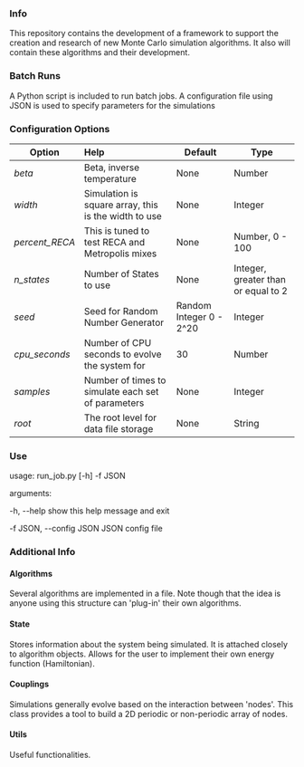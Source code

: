 ### Info
This repository contains the development of a framework to support the creation and research of new Monte Carlo simulation algorithms. It also will contain these algorithms and their development.

### Batch Runs
A Python script is included to run batch jobs. A configuration file using JSON is used to specify parameters for the simulations

### Configuration Options
| Option        | Help         | Default | Type     |
| ------------- |:-------------|---------|----------|
| *beta* | Beta, inverse temperature | None | Number
| *width* | Simulation is square array, this is the width to use | None | Integer
| *percent_RECA* | This is tuned to test RECA and Metropolis mixes | None | Number, 0 - 100
| *n_states* | Number of States to use | None | Integer, greater than or equal to 2
| *seed* | Seed for Random Number Generator | Random Integer 0 - 2^20 | Integer
| *cpu_seconds* | Number of CPU seconds to evolve the system for | 30 | Number
| *samples* | Number of times to simulate each set of parameters | None | Integer
| *root* | The root level for data file storage | None | String

### Use
usage: run_job.py [-h] -f JSON

arguments:

  -h, --help            show this help message and exit

  -f JSON, --config JSON  JSON config file


### Additional Info
#### Algorithms
Several algorithms are implemented in a file. Note though that the idea is anyone using this structure can 'plug-in' their own algorithms.
#### State
Stores information about the system being simulated. It is attached closely to algorithm objects. Allows for the user to implement their own energy function (Hamiltonian).
#### Couplings
Simulations generally evolve based on the interaction between 'nodes'. This class provides a tool to build a 2D periodic or non-periodic array of nodes.
#### Utils
Useful functionalities.
